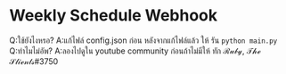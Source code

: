 # Weekly Schedule Webhook
Q:ใช้ยังไงหรอ?
A:แก้ไฟล์ config.json ก่อน หลังจากแก้ไฟล์แล้ว ให้ รัน `python main.py`
Q:ทำไมไม่อัพ?
A:ลองไปดูใน youtube community ก่อนถ้าไม่มีให้ ทัก ℛ𝓊𝒷𝓎, 𝒯𝒽ℯ 𝒮𝓁𝒾ℯ𝓃𝓉𝓈#3750
